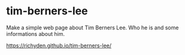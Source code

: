 # tim-berners-lee

Make a simple web page about Tim Berners Lee. Who he is and some informations about him.

https://richyden.github.io/tim-berners-lee/
